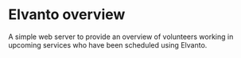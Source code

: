 # Elvanto overview

A simple web server to provide an overview of volunteers working in upcoming
services who have been scheduled using Elvanto.
